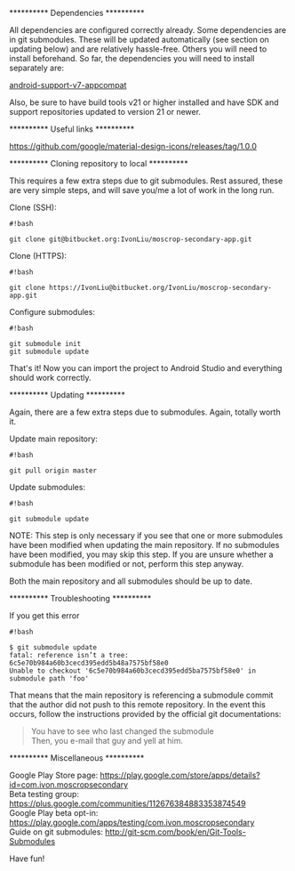 ********** Dependencies **********

All dependencies are configured correctly already. Some dependencies are in git submodules. These will be updated automatically (see section on updating below) and are relatively hassle-free. Others you will need to install beforehand. So far, the dependencies you will need to install separately are:

[android-support-v7-appcompat](https://developer.android.com/tools/support-library/setup.html)

Also, be sure to have build tools v21 or higher installed and have SDK and support repositories updated to version 21 or newer.

********** Useful links **********

https://github.com/google/material-design-icons/releases/tag/1.0.0

********** Cloning repository to local **********

This requires a few extra steps due to git submodules. Rest assured, these are very simple steps, and will save you/me a lot of work in the long run.

Clone (SSH):

```
#!bash

git clone git@bitbucket.org:IvonLiu/moscrop-secondary-app.git
```

Clone (HTTPS):

```
#!bash

git clone https://IvonLiu@bitbucket.org/IvonLiu/moscrop-secondary-app.git
```

Configure submodules:

```
#!bash

git submodule init
git submodule update
```

That's it! Now you can import the project to Android Studio and everything should work correctly. 

********** Updating **********

Again, there are a few extra steps due to submodules. Again, totally worth it.

Update main repository:

```
#!bash

git pull origin master
```

Update submodules:

```
#!bash

git submodule update
```

NOTE: This step is only necessary if you see that one or more submodules have been modified when updating the main repository. If no submodules have been modified, you may skip this step. If you are unsure whether a submodule has been modified or not, perform this step anyway. 

Both the main repository and all submodules should be up to date.

********** Troubleshooting **********

If you get this error

```
#!bash

$ git submodule update
fatal: reference isn’t a tree: 6c5e70b984a60b3cecd395edd5b48a7575bf58e0
Unable to checkout '6c5e70b984a60b3cecd395edd5ba7575bf58e0' in submodule path 'foo'
```

That means that the main repository is referencing a submodule commit that the author did not push to this remote repository. In the event this occurs, follow the instructions provided by the official git documentations:

> You have to see who last changed the submodule  
> Then, you e-mail that guy and yell at him.

********** Miscellaneous **********

Google Play Store page: https://play.google.com/store/apps/details?id=com.ivon.moscropsecondary  
Beta testing group: https://plus.google.com/communities/112676384883353874549  
Google Play beta opt-in: https://play.google.com/apps/testing/com.ivon.moscropsecondary  
Guide on git submodules: http://git-scm.com/book/en/Git-Tools-Submodules

Have fun!